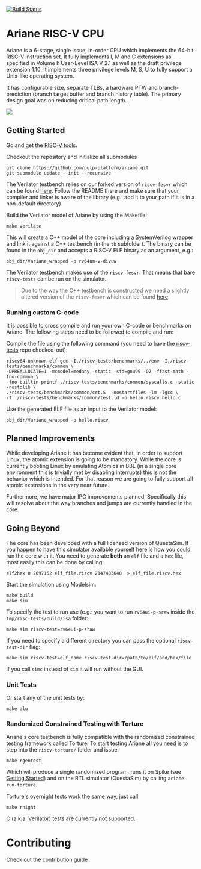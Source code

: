 [![Build Status](https://travis-ci.org/pulp-platform/ariane.svg?branch=master)](https://travis-ci.org/pulp-platform/ariane)

# Ariane RISC-V CPU

Ariane is a 6-stage, single issue, in-order CPU which implements the 64-bit RISC-V instruction set. It fully implements I, M and C extensions as specified in Volume I: User-Level ISA V 2.1 as well as the draft privilege extension 1.10. It implements three privilege levels M, S, U to fully support a Unix-like operating system.

It has configurable size, separate TLBs, a hardware PTW and branch-prediction (branch target buffer and branch history table). The primary design goal was on reducing critical path length.

![](docs/img/ariane_overview.png)

## Getting Started


Go and get the [RISC-V tools](https://github.com/riscv/riscv-tools).

Checkout the repository and initialize all submodules
```
git clone https://github.com/pulp-platform/ariane.git
git submodule update --init --recursive
```

The Verilator testbench relies on our forked version of `riscv-fesvr` which can be found [here](https://github.com/pulp-platform/riscv-fesvr). Follow the README there and make sure that your compiler and linker is aware of the library (e.g.: add it to your path if it is in a non-default directory).

Build the Verilator model of Ariane by using the Makefile:
```
make verilate
```

This will create a C++ model of the core including a SystemVerilog wrapper and link it against a C++ testbench (in the `tb` subfolder). The binary can be found in the `obj_dir` and accepts a RISC-V ELF binary as an argument, e.g.:

```
obj_dir/Variane_wrapped -p rv64um-v-divuw
```

The Verilator testbench makes use of the `riscv-fesvr`. That means that bare `riscv-tests` can be run on the simulator.

> Due to the way the C++ testbench is constructed we need a slightly altered version of the `riscv-fesvr` which can be found [here](https://github.com/pulp-platform/riscv-fesvr).

### Running custom C-code

It is possible to cross compile and run your own C-code or benchmarks on Ariane. The following steps need to be followed to compile and run:

Compile the file using the following command (you need to have the [riscv-tests](https://github.com/riscv/riscv-tests) repo checked-out):

```
riscv64-unknown-elf-gcc -I./riscv-tests/benchmarks/../env -I./riscv-tests/benchmarks/common \
-DPREALLOCATE=1 -mcmodel=medany -static -std=gnu99 -O2 -ffast-math -fno-common \
-fno-builtin-printf ./riscv-tests/benchmarks/common/syscalls.c -static -nostdlib \
./riscv-tests/benchmarks/common/crt.S  -nostartfiles -lm -lgcc \
-T ./riscv-tests/benchmarks/common/test.ld -o hello.riscv hello.c
```

Use the generated ELF file as an input to the Verilator model:

```
obj_dir/Variane_wrapped -p hello.riscv
```

## Planned Improvements

While developing Ariane it has become evident that, in order to support Linux, the atomic extension is going to be mandatory. While the core is currently booting Linux by emulating Atomics in BBL (in a single core environment this is trivially met by disabling interrupts) this is not the behavior which is intended. For that reason we are going to fully support all atomic extensions in the very near future.

Furthermore, we have major IPC improvements planned. Specifically this will resolve about the way branches and jumps are currently handled in the core.

## Going Beyond

The core has been developed with a full licensed version of QuestaSim. If you happen to have this simulator available yourself here is how you could run the core with it. You need to generate **both** an `elf` file and a `hex` file, most easily this can be done by calling:

```
elf2hex 8 2097152 elf_file.riscv 2147483648  > elf_file.riscv.hex
```

Start the simulation using Modelsim:
```
make build
make sim
```
To specify the test to run use (e.g.: you want to run `rv64ui-p-sraw` inside the `tmp/risc-tests/build/isa` folder:
```
make sim riscv-test=rv64ui-p-sraw
```
If you need to specify a different directory you can pass the optional `riscv-test-dir` flag:
```
make sim riscv-test=elf_name riscv-test-dir=/path/to/elf/and/hex/file
```
If you call `simc` instead of `sim` it will run without the GUI.

### Unit Tests

Or start any of the unit tests by:
```
make alu
```

### Randomized Constrained Testing with Torture

Ariane's core testbench is fully compatible with the randomized constrained testing framework called Torture. To start testing Ariane all you need is to step into the `riscv-torture/` folder and issue:
```
make rgentest
```
Which will produce a single randomized program, runs it on Spike (see [Getting Started](#getting_started)) and on the RTL simulator (QuestaSim) by calling `ariane-run-torture`.

Torture's overnight tests work the same way, just call
```
make rnight
```
C (a.k.a. Verilator) tests are currently not supported.

# Contributing

Check out the [contribution guide](CONTRIBUTING.md)

